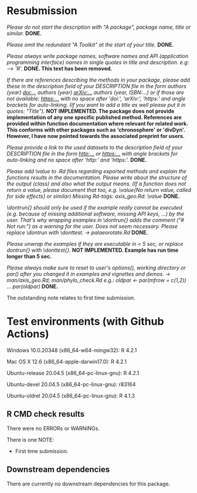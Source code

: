 # Resubmission

*Please do not start the description with "A package", package name, title or similar.*
**DONE.**

*Please omit the redundant "A Toolkit" at the start of your title.*
**DONE.**

*Please always write package names, software names and API (application programming interface) names in single quotes in title and description. e.g: --> 'R'.*
**DONE. This text has been removed.**

*If there are references describing the methods in your package, please add these in the description field of your DESCRIPTION file in the form*
*authors (year) <doi:...>*
*authors (year) <arXiv:...>*
*authors (year, ISBN:...)*
*or if those are not available: <https:...>*
*with no space after 'doi:', 'arXiv:', 'https:' and angle brackets for auto-linking. (If you want to add a title as well please put it in quotes: "Title").*
**NOT IMPLEMENTED. The package does not provide implementation of any one specific published method. References are provided within function documentation where relevant for related work. This conforms with other packages such as 'chronosphere' or 'divDyn'. However, I have now pointed towards the associated preprint for users.**

*Please provide a link to the used datasets to the description field of your DESCRIPTION file in the form <http:...> or <https:...> with angle brackets for auto-linking and no space after 'http:' and 'https:'.*
**DONE.**

*Please add \value to .Rd files regarding exported methods and explain the functions results in the documentation. Please write about the structure of the output (class) and also what the output means. (If a function does not return a value, please document that too, e.g. \value{No return value, called for side effects} or similar)*
*Missing Rd-tags:*
     *axis_geo.Rd: \value*
**DONE.**

*\dontrun{} should only be used if the example really cannot be executed (e.g. because of missing additional software, missing API keys, ...) by the user. That's why wrapping examples in \dontrun{} adds the comment ("# Not run:") as a warning for the user. Does not seem necessary. Please replace \dontrun with \donttest. -> palaeorotate.Rd*
**DONE.**

*Please unwrap the examples if they are executable in < 5 sec, or replace dontrun{} with \donttest{}.*
**NOT IMPLEMENTED. Example has run time longer than 5 sec.**

*Please always make sure to reset to user's options(), working directory or par() after you changed it in examples and vignettes and demos. -> man/axis_geo.Rd; man/phylo_check.Rd*
*e.g.:*
*oldpar <- par(mfrow = c(1,2))*
*...*
*par(oldpar)*
**DONE.**

The outstanding note relates to first time submission.

# Test environments (with Github Actions)
Windows 10.0.20348 (x86_64-w64-mingw32): R 4.2.1

Mac OS X 12.6 (x86_64-apple-darwin17.0): R 4.2.1

Ubuntu-release 20.04.5 (x86_64-pc-linux-gnu): R 4.2.1 

Ubuntu-devel 20.04.5 (x86_64-pc-linux-gnu): r83164

Ubuntu-oldrel 20.04.5 (x86_64-pc-linux-gnu): R 4.1.3 

## R CMD check results
There were no ERRORs or WARNINGs.

There is one NOTE:
- First time submission.

## Downstream dependencies
There are currently no downstream dependencies for this package.
